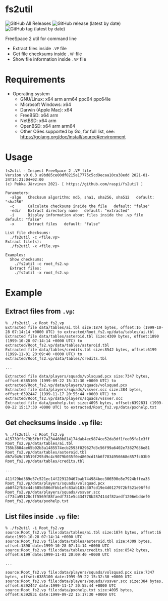 # fs2util

![GitHub All Releases](https://img.shields.io/github/downloads/raspi/fs2util/total?style=for-the-badge)
![GitHub release (latest by date)](https://img.shields.io/github/v/release/raspi/fs2util?style=for-the-badge)
![GitHub tag (latest by date)](https://img.shields.io/github/v/tag/raspi/fs2util?style=for-the-badge)

FreeSpace 2 util for command line

* Extract files inside `.VP` file
* Get file checksums inside `.VP` file
* Show file information inside `.VP` file

# Requirements
* Operating system
  * GNU/Linux: x64 arm arm64 ppc64 ppc64le
  * Microsoft Windows: x64
  * Darwin (Apple Mac): x64
  * FreeBSD: x64 arm
  * NetBSD: x64 arm
  * OpenBSD: x64 arm arm64
  * Other OSes supported by Go, for full list, see: https://golang.org/doc/install/source#environment

# Usage

```
fs2util - Inspect FreeSpace 2 .VP file
Version v0.0.3 a9bd85ce00df0215e17775c5cd9ecaa10ca38edd 2021-01-24T14:21:04+02:00
(c) Pekka Järvinen 2021- [ https://github.com/raspi/fs2util ]

Parameters:
  -algo   Checksum algorithm: md5, sha1, sha256, sha512   default: "sha256"
  -c      Calculate checksums inside the file   default: "false"
  -edir   Extract directory name   default: "extracted"
  -i      Display information about files inside the .vp file   default: "false"
  -x      Extract files   default: "false"

List file checksums:
  ./fs2util -c <file.vp>
Extract file(s):
  ./fs2util -x <file.vp>

Examples:
  Show checksums:
    ./fs2util -c root_fs2.vp
  Extract files:
    ./fs2util -x root_fs2.vp
```

# Example

## Extract files from `.vp`:

```
% ./fs2util -x Root_fs2.vp
Extracted file data/tables/ai.tbl size:1874 bytes, offset:16 (1999-10-28 07:14:14 +0000 UTC) to extracted/Root_fs2.vp/data/tables/ai.tbl
Extracted file data/tables/asteroid.tbl size:4309 bytes, offset:1890 (1999-10-28 07:14:14 +0000 UTC) to extracted/Root_fs2.vp/data/tables/asteroid.tbl
Extracted file data/tables/credits.tbl size:8542 bytes, offset:6199 (1999-11-01 20:09:40 +0000 UTC) to extracted/Root_fs2.vp/data/tables/credits.tbl

...

Extracted file data/players/squads/volsquad.pcx size:7347 bytes, offset:6385100 (1999-09-22 15:32:30 +0000 UTC) to extracted/Root_fs2.vp/data/players/squads/volsquad.pcx
Extracted file data/players/squads/vssver.scc size:384 bytes, offset:6392447 (1999-11-17 20:55:44 +0000 UTC) to extracted/Root_fs2.vp/data/players/squads/vssver.scc
Extracted file data/pxohelp.txt size:4095 bytes, offset:6392831 (1999-09-22 15:17:30 +0000 UTC) to extracted/Root_fs2.vp/data/pxohelp.txt
```

## Get checksums inside `.vp` file:

```
% ./fs2util -c Root_fs2.vp                                   
415739ffc79b5fbff7a234460b814174dab4ec9874ce52da3df1fee05fa1e3ff  Root_fs2.vp/data/tables/ai.tbl
755b3804ae65b92b3a1485574ecb2593f029627d3c56f99a6402e73827636e81  Root_fs2.vp/data/tables/asteroid.tbl
d67a949c70519f295d9c4c9079b035f0e4869cd15b6f7834956668e857fc03b9  Root_fs2.vp/data/tables/credits.tbl

...

411f29bd389e57c521ec14f229120467bab744984bec306590e8e7924bffea33  Root_fs2.vp/data/players/squads/volsquad.pcx
ab0f42fb8c44c685d506dfbb1efc83ab183c307cd19e4d0127972bf521e98ffd  Root_fs2.vp/data/players/squads/vssver.scc
cf73ca95128cff5569f88faedf731e5c434778b2874144f82aedf1206ebd4ef0  Root_fs2.vp/data/pxohelp.txt
```

## List files inside `.vp` file:

```
% ./fs2util -i Root_fs2.vp
source:Root_fs2.vp file:data/tables/ai.tbl size:1874 bytes, offset:16 date:1999-10-28 07:14:14 +0000 UTC
source:Root_fs2.vp file:data/tables/asteroid.tbl size:4309 bytes, offset:1890 date:1999-10-28 07:14:14 +0000 UTC
source:Root_fs2.vp file:data/tables/credits.tbl size:8542 bytes, offset:6199 date:1999-11-01 20:09:40 +0000 UTC

...

source:Root_fs2.vp file:data/players/squads/volsquad.pcx size:7347 bytes, offset:6385100 date:1999-09-22 15:32:30 +0000 UTC
source:Root_fs2.vp file:data/players/squads/vssver.scc size:384 bytes, offset:6392447 date:1999-11-17 20:55:44 +0000 UTC
source:Root_fs2.vp file:data/pxohelp.txt size:4095 bytes, offset:6392831 date:1999-09-22 15:17:30 +0000 UTC
```
